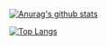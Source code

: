 [![Anurag's github stats](https://github-readme-stats.vercel.app/api?username=clxmm&show_icons=true&theme=dark)](https://github.com/anuraghazra/github-readme-stats)

[![Top Langs](https://github-readme-stats.vercel.app/api/top-langs/?username=clxmm)](https://github.com/anuraghazra/github-readme-stats)
